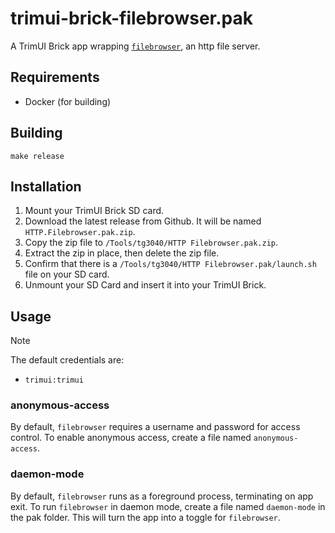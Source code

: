 # trimui-brick-filebrowser.pak

A TrimUI Brick app wrapping [`filebrowser`](https://github.com/filebrowser/filebrowser/), an http file server.

## Requirements

- Docker (for building)

## Building

```shell
make release
```

## Installation

1. Mount your TrimUI Brick SD card.
2. Download the latest release from Github. It will be named `HTTP.Filebrowser.pak.zip`.
3. Copy the zip file to `/Tools/tg3040/HTTP Filebrowser.pak.zip`.
4. Extract the zip in place, then delete the zip file.
5. Confirm that there is a `/Tools/tg3040/HTTP Filebrowser.pak/launch.sh` file on your SD card.
6. Unmount your SD Card and insert it into your TrimUI Brick.

## Usage

> [!NOTE]
> The default credentials are:
>
> - `trimui:trimui`

### anonymous-access

By default, `filebrowser` requires a username and password for access control. To enable anonymous access, create a file named `anonymous-access`.

### daemon-mode

By default, `filebrowser` runs as a foreground process, terminating on app exit. To run `filebrowser` in daemon mode, create a file named `daemon-mode` in the pak folder. This will turn the app into a toggle for `filebrowser`.

